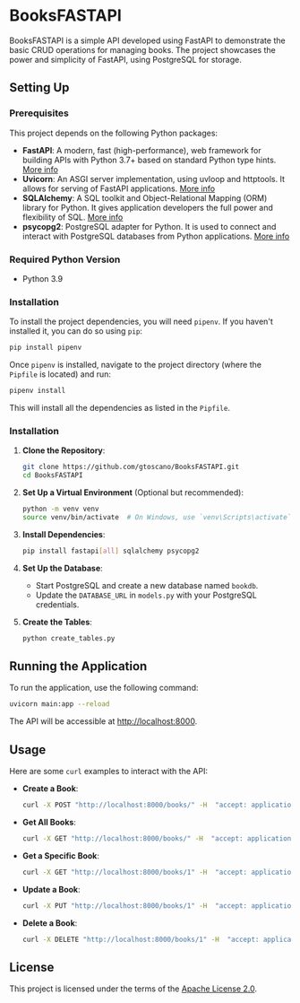 # BooksFASTAPI

BooksFASTAPI is a simple API developed using FastAPI to demonstrate the basic CRUD operations for managing books. The project showcases the power and simplicity of FastAPI, using PostgreSQL for storage.

## Setting Up

### Prerequisites

This project depends on the following Python packages:

- **FastAPI**: A modern, fast (high-performance), web framework for building APIs with Python 3.7+ based on standard Python type hints. [More info](https://fastapi.tiangolo.com/)
- **Uvicorn**: An ASGI server implementation, using uvloop and httptools. It allows for serving of FastAPI applications. [More info](https://www.uvicorn.org/)
- **SQLAlchemy**: A SQL toolkit and Object-Relational Mapping (ORM) library for Python. It gives application developers the full power and flexibility of SQL. [More info](https://www.sqlalchemy.org/)
- **psycopg2**: PostgreSQL adapter for Python. It is used to connect and interact with PostgreSQL databases from Python applications. [More info](http://initd.org/psycopg/)

### Required Python Version
- Python 3.9

### Installation

To install the project dependencies, you will need `pipenv`. If you haven't installed it, you can do so using `pip`:

```bash
pip install pipenv
```

Once `pipenv` is installed, navigate to the project directory (where the `Pipfile` is located) and run:

```bash
pipenv install
```

This will install all the dependencies as listed in the `Pipfile`.


### Installation

1. **Clone the Repository**:
   ```bash
   git clone https://github.com/gtoscano/BooksFASTAPI.git
   cd BooksFASTAPI
   ```

2. **Set Up a Virtual Environment** (Optional but recommended):
   ```bash
   python -m venv venv
   source venv/bin/activate  # On Windows, use `venv\Scripts\activate`
   ```

3. **Install Dependencies**:
   ```bash
   pip install fastapi[all] sqlalchemy psycopg2
   ```

4. **Set Up the Database**:

   - Start PostgreSQL and create a new database named `bookdb`.
   - Update the `DATABASE_URL` in `models.py` with your PostgreSQL credentials.

5. **Create the Tables**:
   ```bash
   python create_tables.py
   ```

## Running the Application

To run the application, use the following command:

```bash
uvicorn main:app --reload
```

The API will be accessible at [http://localhost:8000](http://localhost:8000).

## Usage

Here are some `curl` examples to interact with the API:

- **Create a Book**:
  ```bash
  curl -X POST "http://localhost:8000/books/" -H  "accept: application/json" -H  "Content-Type: application/json" -d "{\"author\":\"J.K. Rowling\",\"title\":\"Harry Potter\",\"year\":2001}"
  ```

- **Get All Books**:
  ```bash
  curl -X GET "http://localhost:8000/books/" -H  "accept: application/json"
  ```

- **Get a Specific Book**:
  ```bash
  curl -X GET "http://localhost:8000/books/1" -H  "accept: application/json"
  ```

- **Update a Book**:
  ```bash
  curl -X PUT "http://localhost:8000/books/1" -H  "accept: application/json" -H  "Content-Type: application/json" -d "{\"author\":\"J.K. Rowling\",\"title\":\"Harry Potter and the Chamber of Secrets\",\"year\":2002}"
  ```

- **Delete a Book**:
  ```bash
  curl -X DELETE "http://localhost:8000/books/1" -H  "accept: application/json"
  ```

## License

This project is licensed under the terms of the [Apache License 2.0](LICENSE).

